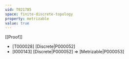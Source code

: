 ```yaml
---
uid: T021785
space: finite-discrete-topology
property: metrizable
value: true
---
```

[[Proof]]

* [T000028] [Discrete|P000052]
* [I000143] [Discrete|P000052] => [Metrizable|P000053]

